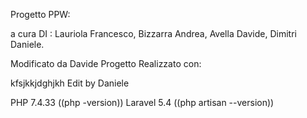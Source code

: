 Progetto PPW:

a cura DI :
Lauriola Francesco,
Bizzarra Andrea,
Avella Davide,
Dimitri Daniele.

Modificato da Davide
Progetto Realizzato con:

kfsjkkjdghjkh
Edit by Daniele


PHP 7.4.33 ((php -version))
Laravel 5.4 ((php artisan --version))